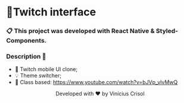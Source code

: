 # 📌Twitch interface 

### 📋 This project was developed with React Native & Styled-Components.

### Description 🚀

- 📙 Twitch mobile UI clone;
- 💡 Theme switcher;
- 🚀 Class based: https://www.youtube.com/watch?v=bJVp_vlvMwQ

<p align="center">
  Developed with ❤️ by Vinícius Crisol
</p>

